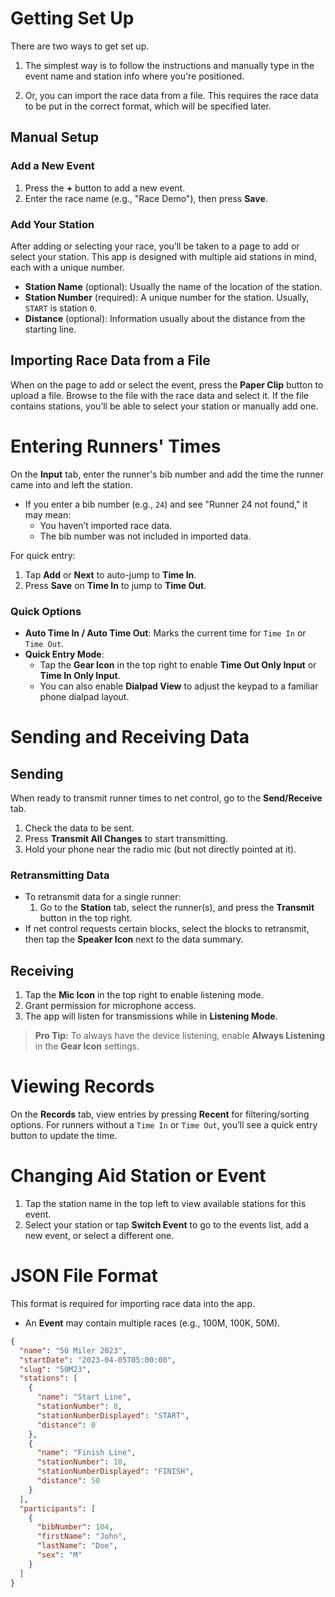 # Getting Set Up

There are two ways to get set up.

1. The simplest way is to follow the instructions and manually type in the event name and station info where you're positioned.

2. Or, you can import the race data from a file. This requires the race data to be put in the correct format, which will be specified later.

## Manual Setup

### Add a New Event

1. Press the **+** button to add a new event.
2. Enter the race name (e.g., "Race Demo"), then press **Save**.

### Add Your Station

After adding or selecting your race, you’ll be taken to a page to add or select your station. This app is designed with multiple aid stations in mind, each with a unique number.

- **Station Name** (optional): Usually the name of the location of the station.
- **Station Number** (required): A unique number for the station. Usually, `START` is station `0`.
- **Distance** (optional): Information usually about the distance from the starting line.

## Importing Race Data from a File

When on the page to add or select the event, press the **Paper Clip** button to upload a file. Browse to the file with the race data and select it. If the file contains stations, you’ll be able to select your station or manually add one.

# Entering Runners' Times

On the **Input** tab, enter the runner's bib number and add the time the runner came into and left the station.

- If you enter a bib number (e.g., `24`) and see "Runner 24 not found," it may mean:
  - You haven’t imported race data.
  - The bib number was not included in imported data.

For quick entry:
1. Tap **Add** or **Next** to auto-jump to **Time In**.
2. Press **Save** on **Time In** to jump to **Time Out**.

### Quick Options

- **Auto Time In / Auto Time Out**: Marks the current time for `Time In` or `Time Out`.
- **Quick Entry Mode**:
  - Tap the **Gear Icon** in the top right to enable **Time Out Only Input** or **Time In Only Input**.
  - You can also enable **Dialpad View** to adjust the keypad to a familiar phone dialpad layout.

# Sending and Receiving Data

## Sending

When ready to transmit runner times to net control, go to the **Send/Receive** tab.

1. Check the data to be sent.
2. Press **Transmit All Changes** to start transmitting.
3. Hold your phone near the radio mic (but not directly pointed at it).

### Retransmitting Data

- To retransmit data for a single runner:
  1. Go to the **Station** tab, select the runner(s), and press the **Transmit** button in the top right.
- If net control requests certain blocks, select the blocks to retransmit, then tap the **Speaker Icon** next to the data summary.

## Receiving

1. Tap the **Mic Icon** in the top right to enable listening mode.
2. Grant permission for microphone access.
3. The app will listen for transmissions while in **Listening Mode**.

> **Pro Tip:** To always have the device listening, enable **Always Listening** in the **Gear Icon** settings.

# Viewing Records

On the **Records** tab, view entries by pressing **Recent** for filtering/sorting options. For runners without a `Time In` or `Time Out`, you’ll see a quick entry button to update the time.

# Changing Aid Station or Event

1. Tap the station name in the top left to view available stations for this event.
2. Select your station or tap **Switch Event** to go to the events list, add a new event, or select a different one.

# JSON File Format

This format is required for importing race data into the app.

- An **Event** may contain multiple races (e.g., 100M, 100K, 50M).

```json
{
  "name": "50 Miler 2023",
  "startDate": "2023-04-05T05:00:00",
  "slug": "50M23",
  "stations": [
    {
      "name": "Start Line",
      "stationNumber": 0,
      "stationNumberDisplayed": "START",
      "distance": 0
    },
    {
      "name": "Finish Line",
      "stationNumber": 10,
      "stationNumberDisplayed": "FINISH",
      "distance": 50
    }
  ],
  "participants": [
    {
      "bibNumber": 104,
      "firstName": "John",
      "lastName": "Doe",
      "sex": "M"
    }
  ]
}
